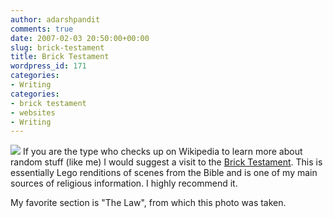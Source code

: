 ```yaml
---
author: adarshpandit
comments: true
date: 2007-02-03 20:50:00+00:00
slug: brick-testament
title: Brick Testament
wordpress_id: 171
categories:
- Writing
categories:
- brick testament
- websites
- Writing
---
```


[![](http://www.thebricktestament.com/the_law/beastiality/lv18_23a.jpg)](http://www.thebricktestament.com/the_law/beastiality/lv18_23a.jpg)
If you are the type who checks up on Wikipedia to learn more about random stuff (like me) I would suggest a visit to the [Brick Testament](http://www.thebricktestament.com/). This is essentially Lego renditions of scenes from the Bible and is one of my main sources of religious information. I highly recommend it.

My favorite section is "The Law", from which this photo was taken.

